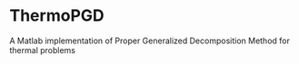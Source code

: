 ThermoPGD
=========

A Matlab implementation of Proper Generalized Decomposition Method for thermal problems
